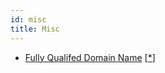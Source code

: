 ```yaml
---
id: misc
title: Misc
---
```


- [Fully Qualifed Domain Name](https://en.wikipedia.org/wiki/Fully_qualified_domain_name) [[\*](http://www.dns-sd.org/TrailingDotsInDomainNames.html)]
